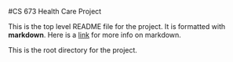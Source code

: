 
#CS 673 Health Care Project

This is the top level README file for the project. It is formatted with **markdown**.
Here is a [link](http://daringfireball.net/projects/markdown/) for more info on markdown. 

This is the root directory for the project.
